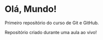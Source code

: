 # Olá, Mundo!
 Primeiro repositório do curso de Git e GitHub.

 Repositório criado durante uma aula ao vivo!